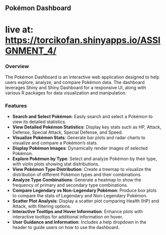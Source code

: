 ## Pokémon Dashboard
# live at: https://torcikofan.shinyapps.io/ASSIGNMENT_4/
### Overview
The Pokémon Dashboard is an interactive web application designed to help users explore, analyze, and compare Pokémon data. The dashboard leverages Shiny and Shiny Dashboard for a responsive UI, along with various R packages for data visualization and manipulation.

### Features
- **Search and Select Pokémon**: Easily search and select a Pokémon to view its detailed statistics.
- **View Detailed Pokémon Statistics**: Display key stats such as HP, Attack, Defense, Special Attack, Special Defense, and Speed.
- **Visualize Pokémon Stats**: Generate bar plots and radar charts to visualize and compare a Pokémon’s stats.
- **Display Pokémon Images**: Dynamically render images of selected Pokémon.
- **Explore Pokémon by Type**: Select and analyze Pokémon by their type, with violin plots showing stat distributions.
- **View Pokémon Type Distribution**: Create a treemap to visualize the distribution of different Pokémon types and their combinations.
- **Analyze Type Combinations**: Generate a heatmap to show the frequency of primary and secondary type combinations.
- **Compare Legendary vs Non-Legendary Pokémon**: Produce box plots to compare the stats of Legendary and Non-Legendary Pokémon.
- **Scatter Plot Analysis**: Display a scatter plot comparing Health (HP) and Attack, with filtering options.
- **Interactive Tooltips and Hover Information**: Enhance plots with interactive tooltips for additional information on hover.
- **User Guidance and Information**: Includes a help dropdown in the header to guide users on how to use the dashboard.
